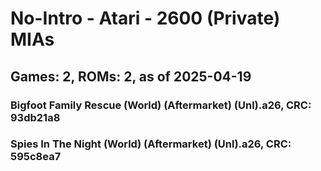 # No-Intro - Atari - 2600 (Private) MIAs
## Games: 2, ROMs: 2, as of 2025-04-19

### Bigfoot Family Rescue (World) (Aftermarket) (Unl).a26, CRC: 93db21a8
### Spies In The Night (World) (Aftermarket) (Unl).a26, CRC: 595c8ea7
